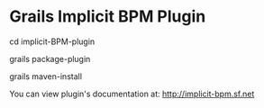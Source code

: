 Grails Implicit BPM Plugin
========================

cd implicit-BPM-plugin

grails package-plugin

grails maven-install 


You can view plugin's documentation at: http://implicit-bpm.sf.net
